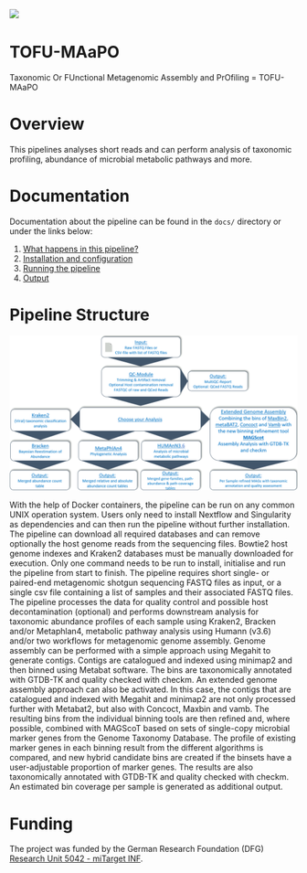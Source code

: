![](images/ikmb_bfx_logo.png)

# TOFU-MAaPO

Taxonomic Or FUnctional Metagenomic Assembly and PrOfiling = TOFU-MAaPO 

# Overview

This pipelines analyses short reads and can perform analysis of taxonomic profiling, abundance of microbial metabolic pathways and more. 

# Documentation 

Documentation about the pipeline can be found in the `docs/` directory or under the links below:

1. [What happens in this pipeline?](docs/pipeline.md)
2. [Installation and configuration](docs/installation.md)
3. [Running the pipeline](docs/usage.md)
4. [Output](docs/output.md)

# Pipeline Structure
![](./images/metawo_overview.png)

With the help of Docker containers, the pipeline can be run on any common UNIX operation system. Users only need to install Nextflow and Singularity as dependencies and can then run the pipeline without further installation. The pipeline can download all required databases and can remove optionally the host genome reads from the sequencing files. Bowtie2 host genome indexes and Kraken2 databases must be manually downloaded for execution. Only one command needs to be run to install, initialise and run the pipeline from start to finish. The pipeline requires short single- or paired-end metagenomic shotgun sequencing FASTQ files as input, or a single csv file containing a list of samples and their associated FASTQ files. The pipeline processes the data for quality control and possible host decontamination (optional) and performs downstream analysis for taxonomic abundance profiles of each sample using Kraken2, Bracken and/or Metaphlan4, metabolic pathway analysis using Humann (v3.6) and/or two workflows for metagenomic genome assembly. Genome assembly can be performed with a simple approach using Megahit to generate contigs. Contigs are catalogued and indexed using minimap2 and then binned using Metabat software. The bins are taxonomically annotated with GTDB-TK and quality checked with checkm. An extended genome assembly approach can also be activated. In this case, the contigs that are catalogued and indexed with Megahit and minimap2 are not only processed further with Metabat2, but also with Concoct, Maxbin and vamb. The resulting bins from the individual binning tools are then refined and, where possible, combined with MAGScoT based on sets of single-copy microbial marker genes from the Genome Taxonomy Database. The profile of existing marker genes in each binning result from the different algorithms is compared, and new hybrid candidate bins are created if the binsets have a user-adjustable proportion of marker genes. The results are also taxonomically annotated with GTDB-TK and quality checked with checkm. An estimated bin coverage per sample is generated as additional output. 

# Funding

The project was funded by the German Research Foundation (DFG) [Research Unit 5042 - miTarget INF](https://www.mitarget.org/).
